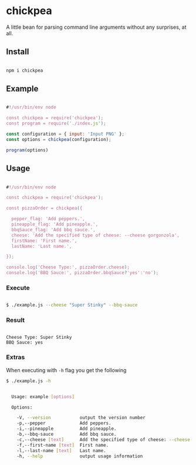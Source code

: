 # chickpea
A little bean for parsing command line arguments without any surprises, at all.


## Install

```bash

npm i chickpea

```

## Example

```JavaScript

#!/usr/bin/env node

const chickpea = require('chickpea');
const program = require('./index.js');

const configuration = { input: 'Input PNG' };
const options = chickpea(configuration);

program(options)

```

## Usage

```JavaScript

#!/usr/bin/env node

const chickpea = require('chickpea');

const pizzaOrder = chickpea({

  pepper_flag: 'Add peppers.',
  pineapple_flag: 'Add pineapple.',
  bbqSauce_flag: 'Add bbq sauce.',
  cheese: 'Add the specified type of cheese: --cheese gorgonzola',
  firstName: 'First name.',
  lastName: 'Last name.',

});

console.log('Cheese Type:', pizzaOrder.cheese);
console.log('BBQ Sauce:', pizzaOrder.bbqSauce?'yes':'no');

```

### Execute

```bash

$ ./example.js --cheese "Super Stinky" --bbq-sauce

```

### Result

```

Cheese Type: Super Stinky
BBQ Sauce: yes

```

### Extras

When executing with ```-h``` flag you get the following

```bash
$ ./example.js -h


  Usage: example [options]

  Options:

    -V, --version           output the version number
    -p,--pepper             Add peppers.
    -i,--pineapple          Add pineapple.
    -b,--bbq-sauce          Add bbq sauce.
    -c,--cheese [text]      Add the specified type of cheese: --cheese gorgonzola
    -f,--first-name [text]  First name.
    -l,--last-name [text]   Last name.
    -h, --help              output usage information

```
